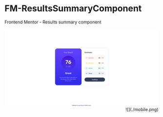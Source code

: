 # FM-ResultsSummaryComponent
Frontend Mentor - Results summary component

<div align="center">
  <div align="left" width="auto"><img src="./desktop.png"></div>
  <div align="right" width="auto">![](./mobile.png)</div>
</div>



